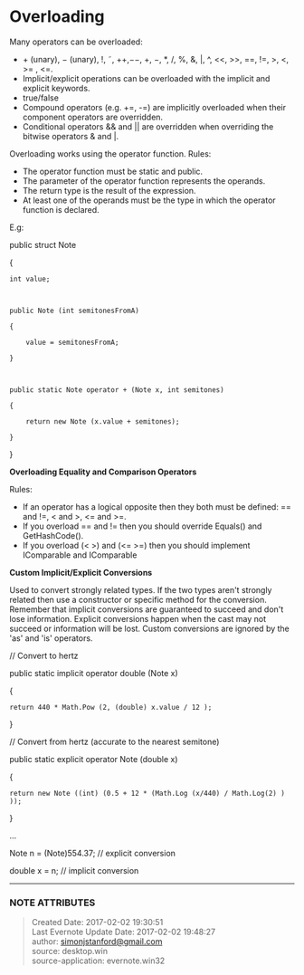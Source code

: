 # Overloading

Many operators can be overloaded:

  * \+ (unary), − (unary), !, ˜, ++,−−, +, −, *,  /, %, &, |, ^, <<, >>, ==, !=, >, <, >= , <=.
  * Implicit/explicit operations can be overloaded with the implicit and explicit keywords.
  * true/false
  * Compound operators (e.g. +=, -=) are implicitly overloaded when their component operators are overridden.
  * Conditional operators && and || are overridden when overriding the bitwise operators & and |.

  

Overloading works using the operator function. Rules:

  * The operator function must be static and public. 
  * The parameter of the operator function represents the operands.
  * The return type is the result of the expression.
  * At least one of the operands must be the type in which the operator function is declared.

  

E.g:

  

public struct Note

{

    int value;

  

    public Note (int semitonesFromA)

    {

        value = semitonesFromA;

    }

  

    public static Note operator + (Note x, int semitones)

    {

        return new Note (x.value + semitones);

    }

}

  

  

 **Overloading Equality and Comparison Operators**

Rules:

  * If an operator has a logical opposite then they both must be defined: == and !=, < and >, <= and >=.
  * If you overload == and != then you should override Equals() and GetHashCode().
  * If you overload (<  >) and (<= >=) then you should implement IComparable and IComparable<T>

  

  

 **Custom Implicit/Explicit Conversions**

Used to convert strongly related types. If the two types aren't strongly
related then use a constructor or specific method for the conversion. Remember
that implicit conversions are guaranteed to succeed and don't lose
information. Explicit conversions happen when the cast may not succeed or
information will be lost. Custom conversions are ignored by the 'as' and 'is'
operators.

  

// Convert to hertz

public static implicit operator double (Note x)

{

    return 440 * Math.Pow (2, (double) x.value / 12 );

}

// Convert from hertz (accurate to the nearest semitone)

public static explicit operator Note (double x)

{

    return new Note ((int) (0.5 + 12 * (Math.Log (x/440) / Math.Log(2) ) ));

}

...

  

Note n = (Note)554.37; // explicit conversion

double x = n; // implicit conversion

  


---
### NOTE ATTRIBUTES
>Created Date: 2017-02-02 19:30:51  
>Last Evernote Update Date: 2017-02-02 19:48:27  
>author: simonjstanford@gmail.com  
>source: desktop.win  
>source-application: evernote.win32  